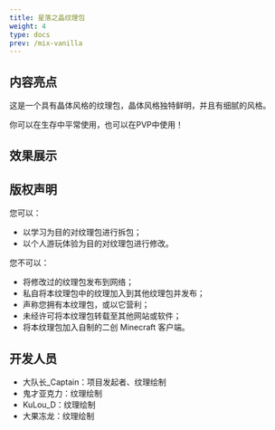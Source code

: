 ```yaml
---
title: 星落之晶纹理包
weight: 4
type: docs
prev: /mix-vanilla
---
```

## 内容亮点
这是一个具有晶体风格的纹理包，晶体风格独特鲜明，并且有细腻的风格。

你可以在生存中平常使用，也可以在PVP中使用！

## 效果展示

## 版权声明
您可以：

- 以学习为目的对纹理包进行拆包；
- 以个人游玩体验为目的对纹理包进行修改。

您不可以：

- 将修改过的纹理包发布到网络；
- 私自将本纹理包中的纹理加入到其他纹理包并发布；
- 声称您拥有本纹理包，或以它营利；
- 未经许可将本纹理包转载至其他网站或软件；
- 将本纹理包加入自制的二创 Minecraft 客户端。

## 开发人员
- 大队长_Captain：项目发起者、纹理绘制
- 鬼才亚克力：纹理绘制
- KuLou_D：纹理绘制
- 大果冻龙：纹理绘制